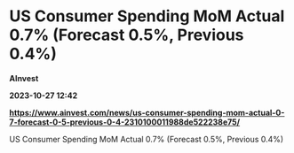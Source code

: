 # US Consumer Spending MoM Actual 0.7% (Forecast 0.5%, Previous 0.4%)
**AInvest**

**2023-10-27 12:42**

**https://www.ainvest.com/news/us-consumer-spending-mom-actual-0-7-forecast-0-5-previous-0-4-2310100011988de522238e75/**

US Consumer Spending MoM Actual 0.7% (Forecast 0.5%, Previous 0.4%)